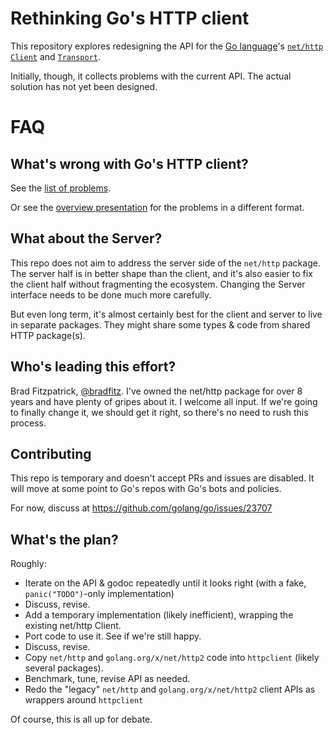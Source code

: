 # Rethinking Go's HTTP client

This repository explores redesigning the API for
the [Go language](https://golang.org/)'s
[`net/http`](https://golang.org/pkg/net/http/)
[`Client`](https://golang.org/pkg/net/http/#Client) and 
[`Transport`](https://golang.org/pkg/net/http/#Transport).

Initially, though, it collects problems with the current API. The
actual solution has not yet been designed.

# FAQ

## What's wrong with Go's HTTP client?

See the [list of problems](problems.md).

Or see the [overview presentation](https://docs.google.com/presentation/d/e/2PACX-1vTTFQjMSxai7TvhBJgkJf4K3RrT3tJrP7KUQ3rZB8e4UL7grCnxQh7o4yYYvyYugnkcfVwvTrwA23B0/pub?start=false&loop=false&delayms=3000) for the problems in a different format.

## What about the Server?

This repo does not aim to address the server side of the `net/http`
package. The server half is in better shape than the client, and it's
also easier to fix the client half without fragmenting the
ecosystem. Changing the Server interface needs to be done much more
carefully.

But even long term, it's almost certainly best for the client and server to
live in separate packages. They might share some types & code from
shared HTTP package(s).

## Who's leading this effort?

Brad Fitzpatrick, [@bradfitz](https://github.com/bradfitz). I've owned
the net/http package for over 8 years and have plenty of gripes about
it. I welcome all input. If we're going to finally change it, we
should get it right, so there's no need to rush this process.

## Contributing

This repo is temporary and doesn't accept PRs and issues are disabled.
It will move at some point to Go's repos with Go's bots and policies.

For now, discuss at https://github.com/golang/go/issues/23707

## What's the plan?

Roughly:

* Iterate on the API & godoc repeatedly until it looks right (with a fake, `panic("TODO")`-only implementation)
* Discuss, revise.
* Add a temporary implementation (likely inefficient), wrapping the existing net/http Client.
* Port code to use it. See if we're still happy.
* Discuss, revise.
* Copy `net/http` and `golang.org/x/net/http2` code into `httpclient` (likely several packages).
* Benchmark, tune, revise API as needed.
* Redo the "legacy" `net/http` and `golang.org/x/net/http2` client APIs as wrappers around `httpclient`

Of course, this is all up for debate.
